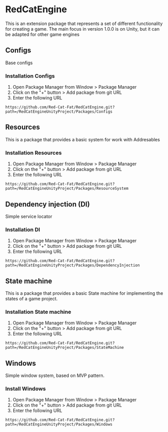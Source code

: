 # RedCatEngine

This is an extension package that represents a set of different functionality for creating a game. The main focus in version 1.0.0 is on Unity, but it can be adapted for other game engines

## Configs

Base configs

### Installation Configs

1. Open Package Manager from Window > Package Manager
2. Click on the "+" button > Add package from git URL
3. Enter the following URL

```text
https://github.com/Red-Cat-Fat/RedCatEngine.git?path=/RedCatEngineUnityProject/Packages/Configs
```

## Resources

This is a package that provides a basic system for work with Addresables

### Installation Resources

1. Open Package Manager from Window > Package Manager
2. Click on the "+" button > Add package from git URL
3. Enter the following URL

```text
https://github.com/Red-Cat-Fat/RedCatEngine.git?path=/RedCatEngineUnityProject/Packages/ResourceSystem
```

## Dependency injection (DI)

Simple service locator

### Installation DI

1. Open Package Manager from Window > Package Manager
2. Click on the "+" button > Add package from git URL
3. Enter the following URL

```text
https://github.com/Red-Cat-Fat/RedCatEngine.git?path=/RedCatEngineUnityProject/Packages/DependencyInjection
```

## State machine

This is a package that provides a basic State machine for implementing the states of a game project.

### Installation State machine

1. Open Package Manager from Window > Package Manager
2. Click on the "+" button > Add package from git URL
3. Enter the following URL

```text
https://github.com/Red-Cat-Fat/RedCatEngine.git?path=/RedCatEngineUnityProject/Packages/StateMachine
```

## Windows

Simple window system, based on MVP pattern.

### Install Windows

1. Open Package Manager from Window > Package Manager
2. Click on the "+" button > Add package from git URL
3. Enter the following URL

```text
https://github.com/Red-Cat-Fat/RedCatEngine.git?path=/RedCatEngineUnityProject/Packages/Windows
```